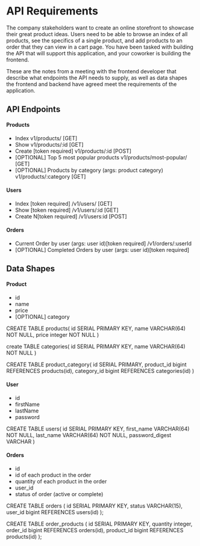 # API Requirements
The company stakeholders want to create an online storefront to showcase their great product ideas. Users need to be able to browse an index of all products, see the specifics of a single product, and add products to an order that they can view in a cart page. You have been tasked with building the API that will support this application, and your coworker is building the frontend.

These are the notes from a meeting with the frontend developer that describe what endpoints the API needs to supply, as well as data shapes the frontend and backend have agreed meet the requirements of the application. 

## API Endpoints
#### Products
- Index v1/products/ [GET]
- Show  v1/products/:id [GET]
- Create [token required] v1/products/:id [POST]
- [OPTIONAL] Top 5 most popular products v1/products/most-popular/ [GET]
- [OPTIONAL] Products by category (args: product category) v1/products/:category [GET]

#### Users
- Index [token required] /v1/users/ [GET]
- Show [token required] /v1/users/:id [GET]
- Create N[token required] /v1/users:id [POST]

#### Orders
- Current Order by user (args: user id)[token required] /v1/orders/:userId
- [OPTIONAL] Completed Orders by user (args: user id)[token required]

## Data Shapes
#### Product
-  id
- name
- price
- [OPTIONAL] category

CREATE TABLE products(
    id SERIAL PRIMARY KEY,
    name VARCHAR(64) NOT NULL,
    price integer NOT NULL
)

create TABLE categories(
    id SERIAL PRIMARY KEY,
    name VARCHAR(64) NOT NULL
)

CREATE TABLE product_category(
    id SERIAL PRIMARY,
    product_id bigint REFERENCES products(id),
    category_id bigint REFERENCES categories(id)
)

#### User
- id
- firstName
- lastName
- password

CREATE TABLE users(
    id SERIAL PRIMARY KEY,
    first_name VARCHAR(64) NOT NULL,
    last_name VARCHAR(64) NOT NULL,
    password_digest VARCHAR
)

#### Orders
- id
- id of each product in the order
- quantity of each product in the order
- user_id
- status of order (active or complete)

CREATE TABLE orders (
    id SERIAL PRIMARY KEY,
    status VARCHAR(15),
    user_id bigint REFERENCES users(id)
);

CREATE TABLE order_products (
    id SERIAL PRIMARY KEY,
    quantity integer,
    order_id bigint REFERENCES orders(id),
    product_id bigint REFERENCES products(id)
);

